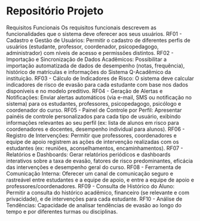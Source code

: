 # Repositório Projeto

Requisitos Funcionais
Os requisitos funcionais descrevem as funcionalidades que o sistema deve oferecer aos seus usuários.
RF01 - Cadastro e Gestão de Usuários: Permitir o cadastro de diferentes perfis de usuários (estudante, professor, coordenador, psicopedagogo, administrador) com níveis de acesso e permissões distintos.
RF02 - Importação e Sincronização de Dados Acadêmicos: Possibilitar a importação automatizada de dados de desempenho (notas, frequência), histórico de matrículas e informações do Sistema Q-Acadêmico da instituição.
RF03 - Cálculo de Indicadores de Risco: O sistema deve calcular indicadores de risco de evasão para cada estudante com base nos dados disponíveis e no modelo preditivo.
RF04 - Geração de Alertas e Notificações: Enviar alertas automáticos (via e-mail, SMS ou notificação no sistema) para os estudantes, professores, psicopedagogo, psicólogo e coordenador do curso.
RF05 - Painel de Controle por Perfil: Apresentar painéis de controle personalizados para cada tipo de usuário, exibindo informações relevantes ao seu perfil (ex: lista de alunos em risco para coordenadores e docentes, desempenho individual para alunos).
RF06 - Registro de Intervenções: Permitir que professores, coordenadores e equipe de apoio registrem as ações de intervenção realizadas com os estudantes (ex: reuniões, aconselhamentos, encaminhamentos).
RF07 - Relatórios e Dashboards: Gerar relatórios periódicos e dashboards interativos sobre a taxa de evasão, fatores de risco predominantes, eficácia das intervenções e desempenho geral do curso.
RF08 - Ferramenta de Comunicação Interna: Oferecer um canal de comunicação seguro e rastreável entre estudantes e a equipe de apoio, e entre a equipe de apoio e professores/coordenadores.
RF09 - Consulta de Histórico do Aluno: Permitir a consulta do histórico acadêmico, financeiro (se relevante e com privacidade), e de intervenções para cada estudante.
RF10 - Análise de Tendências: Capacidade de analisar tendências de evasão ao longo do tempo e por diferentes turmas ou disciplinas.
